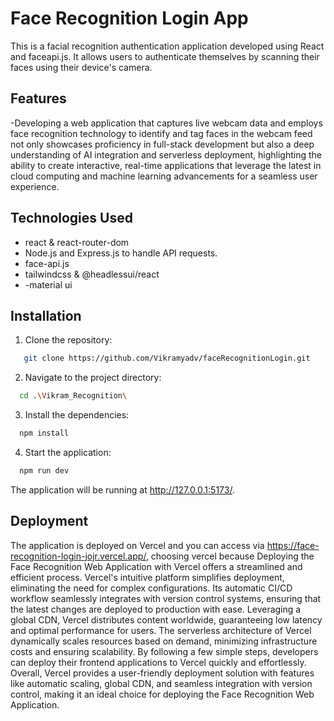# Face Recognition Login App

This is a facial recognition authentication application developed using React and faceapi.js. It allows users to authenticate themselves by scanning their faces using their device's camera.

## Features

-Developing a web application that captures live webcam data and employs face recognition
technology to identify and tag faces in the webcam feed not only showcases proficiency in
full-stack development but also a deep understanding of AI integration and serverless
deployment, highlighting the ability to create interactive, real-time applications that leverage the
latest in cloud computing and machine learning advancements for a seamless user experience.

## Technologies Used

- react & react-router-dom
- Node.js and Express.js to handle API requests.
- face-api.js
- tailwindcss & @headlessui/react
- -material ui

## Installation

1. Clone the repository:

```bash
   git clone https://github.com/Vikramyadv/faceRecognitionLogin.git
```

2. Navigate to the project directory:

```bash
  cd .\Vikram_Recognition\
```

3. Install the dependencies:

```bash
  npm install
```

4. Start the application:

```bash
  npm run dev
```

The application will be running at http://127.0.0.1:5173/.


## Deployment
The application is deployed on Vercel and you can access via https://face-recognition-login-jojr.vercel.app/, choosing vercel because Deploying the Face Recognition Web Application with Vercel offers a streamlined and efficient process. Vercel's intuitive platform simplifies deployment, eliminating the need for complex configurations. Its automatic CI/CD workflow seamlessly integrates with version control systems, ensuring that the latest changes are deployed to production with ease. Leveraging a global CDN, Vercel distributes content worldwide, guaranteeing low latency and optimal performance for users. The serverless architecture of Vercel dynamically scales resources based on demand, minimizing infrastructure costs and ensuring scalability. By following a few simple steps, developers can deploy their frontend applications to Vercel quickly and effortlessly. Overall, Vercel provides a user-friendly deployment solution with features like automatic scaling, global CDN, and seamless integration with version control, making it an ideal choice for deploying the Face Recognition Web Application.
